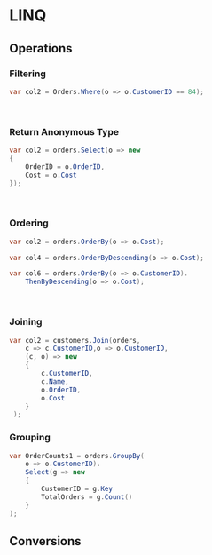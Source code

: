 # LINQ

## Operations

### Filtering

```csharp
var col2 = Orders.Where(o => o.CustomerID == 84);
```
<br/>

### Return Anonymous Type

```csharp
var col2 = orders.Select(o => new
{
    OrderID = o.OrderID,
    Cost = o.Cost
});
 ```
 <br/>
 
 ### Ordering
 
```csharp
var col2 = orders.OrderBy(o => o.Cost);
```

```csharp
var col4 = orders.OrderByDescending(o => o.Cost);
```
 
```csharp
var col6 = orders.OrderBy(o => o.CustomerID).
    ThenByDescending(o => o.Cost);
```
<br/>

### Joining

```csharp
var col2 = customers.Join(orders,
    c => c.CustomerID,o => o.CustomerID,
    (c, o) => new
    {
        c.CustomerID,
        c.Name,
        o.OrderID,
        o.Cost
    }
 );
```

### Grouping

```csharp
var OrderCounts1 = orders.GroupBy(
    o => o.CustomerID).
    Select(g => new
    {
        CustomerID = g.Key
        TotalOrders = g.Count()
    }
);
```


## Conversions
